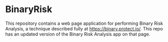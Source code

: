 # BinaryRisk
This repository contains a web page application for performing Binary Risk Analysis, a technique described fully at https://binary.protect.io/.  This repo has an updated version of the Binary Risk Analysis app on that page.
